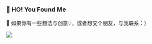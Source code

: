### 👻 HO! You Found Me

💬  如果你有一些想法与创意💡，或者想交个朋友，与我联系：）

![](https://github-readme-stats.vercel.app/api?username=komomoo&show_icons=true&theme=vue&hide_title=true&hide=issues)
